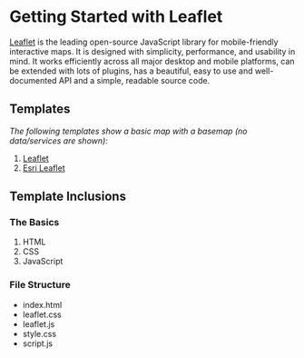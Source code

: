 # Getting Started with Leaflet
[Leaflet](http://leafletjs.com/reference.html) is the leading open-source JavaScript library for mobile-friendly interactive maps. It is designed with simplicity, performance, and usability in mind. It works efficiently across all major desktop and mobile platforms, can be extended with lots of plugins, has a beautiful, easy to use and well-documented API and a simple, readable source code.

## Templates
_The following templates show a basic map with a basemap (no data/services are shown):_  
1. [Leaflet](http://geospatialem.github.io/getting-started-with-leaflet/leaflet/index.html)  
2. [Esri Leaflet](http://geospatialem.github.io/getting-started-with-leaflet/esri-leaflet/index.html)


## Template Inclusions
### The Basics
1. HTML
2. CSS
3. JavaScript

### File Structure
* index.html
* leaflet.css
* leaflet.js
* style.css
* script.js  
